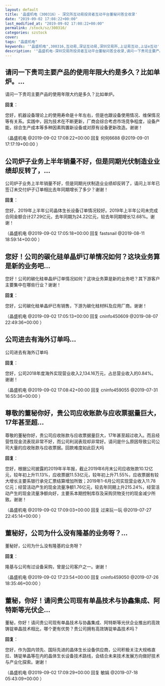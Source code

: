 ```yaml
---
layout: default
title: '晶盛机电（300316）- 深交所互动易投资者互动平台董秘问答全收录'
date: "2019-09-02 17:08:22+00:00"
last_modified_at: "2019-09-02 17:08:22+00:00"
permalink: /stock/sz/300316/
categories: szstock
cover: 
tags: "晶盛机电"
keywords: '"晶盛机电",300316,互动易,深证互动易,深圳交易所,上证易互动,上证e互动'
description: '"晶盛机电-深圳交易所投资者互动平台董秘问答全收录,请问一下贵司主要产品的使用年限大约是多久？比如单炉。"'
---
```


## 请问一下贵司主要产品的使用年限大约是多久？比如单炉。...

请问一下贵司主要产品的使用年限大约是多久？比如单炉。

**回复**：

您好，机器设备理论上的使用寿命是十年左右，但是也跟设备使用情况、维保情况等有关系。实践中，因为技术在不断更新，厂商会综合考虑市场竞争程度，设备产能，综合生产成本等多种因素购置新设备或对原有设备更新改造。谢谢！ 

（晶盛机电  @2019-09-02 17:08:22+00:00 回复 何何6688  @2019-09-01 17:17:19+00:00 ）

## 公司炉子业务上半年销量不好，但是同期光伏制造业业绩却反转了，...

公司炉子业务上半年销量不好，但是同期光伏制造业业绩却反转了，请问上半年已签订未交付炉子订单相比去年同期增长了多少？谢谢！

**回复**：

您好，2019年上半年公司晶体生长设备订单情况较好。2019年上半年公司未完成合同金额合计27.29亿元，去年同期为24.22亿元，较去年同期增长12.68%。谢谢！ 

（晶盛机电  @2019-09-02 17:05:18+00:00 回复 fastsnail  @2019-08-11 18:59:14+00:00 ）

## 您好！公司的碳化硅单晶炉订单情况如何？这块业务算是新的业务吧...

您好！公司的碳化硅单晶炉订单情况如何？这块业务算是新的业务吧？其下游客户主要集中在哪些行业？谢谢！

**回复**：

您好，公司碳化硅单晶炉已有销售，下游为碳化硅材料及应用厂商。谢谢！ 

（晶盛机电  @2019-09-02 17:05:13+00:00 回复 cninfo450609  @2019-08-07 22:49:36+00:00 ）

## 公司进去有海外订单吗...

公司进去有海外订单吗

**回复**：

您好，公司2018年度海外实现营业收入2,134.16万元，占总营业收入的0.84%。谢谢！ 

（晶盛机电  @2019-09-02 17:08:42+00:00 回复 cninfo459055  @2019-07-31 16:55:36+00:00 ）

## 尊敬的董秘你好，贵公司应收账款与应收票据量巨大，17年甚至超...

尊敬的董秘你好，贵公司应收账款与应收票据量巨大，17年甚至超过收入。而且经营性现金流表现非常不好，而公司利润表现却非常好。请问是什么原因导致公司公司大量的应收账款与应收票据。回款难度如此巨大吗

**回复**：

您好，根据公司披露的2019年半年报，截止2019年6月末公司应收账款10.12亿元，较年初上升11.13%，应收票据11.53亿元，较年初上升71.55%，应收票据有较大增长主要系银行承兑汇票结算增加所致；2019年1-6月公司实现营业收入11.78亿元；经营活动产生的现金流量净额1.76亿元，较去年同期上升215.24%，经营活动产生的现金流量净额向好，主要系本期控制库存及采购货物支付的现金减少所致。谢谢！ 

（晶盛机电  @2019-09-02 17:09:03+00:00 回复 过来玩一玩  @2019-07-27 22:45:14+00:00 ）

## 董秘好，公司为什么没有隆基的业务呀？...

董秘好，公司为什么没有隆基的业务呀？

**回复**：

隆基与公司有过设备采购，曾是公司客户之一。谢谢！ 

（晶盛机电  @2019-09-02 17:23:54+00:00 回复 cninfo459050  @2019-07-26 18:35:46+00:00 ）

## 董秘，你好！请问贵公司现有单晶技术与协鑫集成、阿特斯等光伏企...

董秘，你好！请问贵公司现有单晶技术与协鑫集成、阿特斯等光伏企业推出的高效铸锭单晶技术相比，哪个更有优势？贵公司拥有高效铸锭单晶技术吗？

**回复**：

您好，作为国内领先、国际先进的晶体生长设备供应商，公司积极关注大规格直拉、铸锭单晶等在内的晶体生长设备技术路线，会结合未来技术发展方向做好技术与产业化探索。谢谢！ 

（晶盛机电  @2019-09-02 17:09:29+00:00 回复 敏娟  @2019-07-18 05:43:09+00:00 ）

